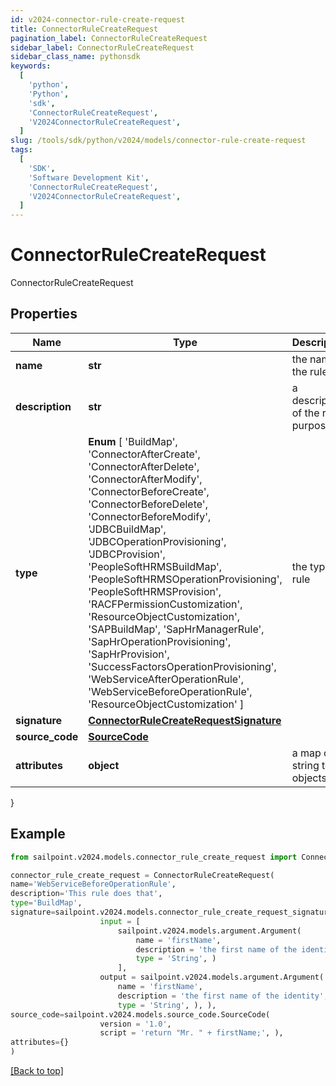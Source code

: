 ```yaml
---
id: v2024-connector-rule-create-request
title: ConnectorRuleCreateRequest
pagination_label: ConnectorRuleCreateRequest
sidebar_label: ConnectorRuleCreateRequest
sidebar_class_name: pythonsdk
keywords:
  [
    'python',
    'Python',
    'sdk',
    'ConnectorRuleCreateRequest',
    'V2024ConnectorRuleCreateRequest',
  ]
slug: /tools/sdk/python/v2024/models/connector-rule-create-request
tags:
  [
    'SDK',
    'Software Development Kit',
    'ConnectorRuleCreateRequest',
    'V2024ConnectorRuleCreateRequest',
  ]
---
```


# ConnectorRuleCreateRequest

ConnectorRuleCreateRequest

## Properties

| Name | Type | Description | Notes |
| --- | --- | --- | --- |
| **name** | **str** | the name of the rule | [required] |
| **description** | **str** | a description of the rule's purpose | [optional] |
| **type** | **Enum** [ 'BuildMap', 'ConnectorAfterCreate', 'ConnectorAfterDelete', 'ConnectorAfterModify', 'ConnectorBeforeCreate', 'ConnectorBeforeDelete', 'ConnectorBeforeModify', 'JDBCBuildMap', 'JDBCOperationProvisioning', 'JDBCProvision', 'PeopleSoftHRMSBuildMap', 'PeopleSoftHRMSOperationProvisioning', 'PeopleSoftHRMSProvision', 'RACFPermissionCustomization', 'ResourceObjectCustomization', 'SAPBuildMap', 'SapHrManagerRule', 'SapHrOperationProvisioning', 'SapHrProvision', 'SuccessFactorsOperationProvisioning', 'WebServiceAfterOperationRule', 'WebServiceBeforeOperationRule', 'ResourceObjectCustomization' ] | the type of rule | [required] |
| **signature** | [**ConnectorRuleCreateRequestSignature**](connector-rule-create-request-signature) |  | [optional] |
| **source_code** | [**SourceCode**](source-code) |  | [required] |
| **attributes** | **object** | a map of string to objects | [optional] |

}

## Example

```python
from sailpoint.v2024.models.connector_rule_create_request import ConnectorRuleCreateRequest

connector_rule_create_request = ConnectorRuleCreateRequest(
name='WebServiceBeforeOperationRule',
description='This rule does that',
type='BuildMap',
signature=sailpoint.v2024.models.connector_rule_create_request_signature.ConnectorRuleCreateRequest_signature(
                    input = [
                        sailpoint.v2024.models.argument.Argument(
                            name = 'firstName',
                            description = 'the first name of the identity',
                            type = 'String', )
                        ],
                    output = sailpoint.v2024.models.argument.Argument(
                        name = 'firstName',
                        description = 'the first name of the identity',
                        type = 'String', ), ),
source_code=sailpoint.v2024.models.source_code.SourceCode(
                    version = '1.0',
                    script = 'return "Mr. " + firstName;', ),
attributes={}
)

```

[[Back to top]](#)
